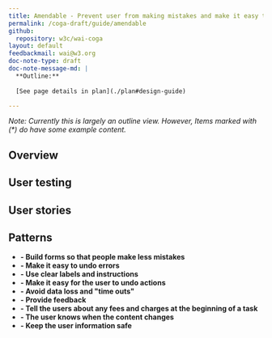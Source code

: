 ```yaml
---
title: Amendable - Prevent user from making mistakes and make it easy to correct
permalink: /coga-draft/guide/amendable
github:
  repository: w3c/wai-coga
layout: default
feedbackmail: wai@w3.org
doc-note-type: draft
doc-note-message-md: |
  **Outline:**
      
  [See page details in plan](./plan#design-guide)

---
```


*Note: Currently this is largely an outline view. However, Items marked with (\*) do have some example content.*

## Overview

## User testing

## User stories

## Patterns

- **[]() - Build forms so that people make less mistakes**
- **[]() - Make it easy to undo errors**
- **[]() - Use clear labels and instructions**
- **[]() - Make it easy for the user to undo actions**
- **[]() - Avoid data loss and "time outs"**
- **[]() - Provide feedback**
- **[]() - Tell the users about any fees and charges at the beginning of a task**
- **[]() - The user knows when the content changes**
- **[]() - Keep the user information safe**
